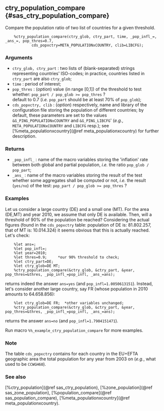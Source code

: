## ctry_population_compare {#sas_ctry_population_compare}
Compare the population ratio of two list of countries for a given threshold.

~~~sas
	%ctry_population_compare(ctry_glob, ctry_part, time, _pop_infl_=, _ans_=, pop_thres=0.7, 
			cds_popxctry=META_POPULATIONxCOUNTRY, clib=LIBCFG);
~~~

### Arguments
* `ctry_glob, ctry_part` : two lists of (blank-separated) strings representing countries' ISO-codes; 
	in practice, countries listed in `ctry_part` are also `ctry_glob`;
* `time` : period of interest;
* `pop_thres` : (_option_) value (in range [0,1]) of the threshold to test whether:
		`pop_part / pop_glob >= pop_thres` ?	
	default to 0.7 (_i.e._ `pop_part` should be at least 70% of `pop_glob`); 
* `cds_popxctry, clib` : (_option_) respectively, name and library of the configuration file storing 
	the population of different countries; by default, these parameters are set to the values 
	`&G_PING_POPULATIONxCOUNTRY` and `&G_PING_LIBCFG`' (_e.g._, `META_POPULATIONxCOUNTRY` and `LIBCFG`
	resp.); see [%meta_populationxcountry](@ref meta_populationxcountry)	for further description.

### Returns
* `_pop_infl_` : name of the macro variables storing the 'inflation' rate between both global and
	partial population, _i.e._ the ratio `pop_glob / pop_part`;
* `_ans_` : name of the macro variables storing the result of the test whether some aggregates
	shall be computed or not, _i.e._ the result (`yes/no`) of the test:
		`pop_part / pop_glob >= pop_thres` ?

### Examples
Let us consider a large country (DE) and a small one (MT). For the area (DE,MT) and year 2010, we 
assume that only DE is available. 
Then, will a threshold of 90% of the population be reached? Considering the actual
figures (found in the `cds_popxctry` table: population of DE is: 81.802.257, that of MT is: 10.014.324) 
it seems obvious that this is actually reached. Let's check:

~~~sas
	%let ans=;
	%let pop_infl=;
	%let year=2010;
	%let thres=0.9; 	*our 90% threshold to check;
	%let ctry_part=DE;
	%let ctry_glob=DE MT;
	%ctry_population_compare(&ctry_glob, &ctry_part, &year, pop_thres=&thres, _pop_infl_=pop_infl, _ans_=ans);
~~~
returns indeed the answer `ans=yes` (and `pop_infl=1.0050613151`). Instead, let's consider another large 
country, say FR (whose population in 2010 amounts to 64.658.856):

~~~sas
	%let ctry_glob=DE FR;  *other variables unchanged;
	%ctry_population_compare(&ctry_glob, &ctry_part, &year, pop_thres=&thres, _pop_infl_=pop_infl, _ans_=ans);
~~~
returns the answer `ans=no` (and `pop_infl=1.7904151471`).

Run macro `%%_example_ctry_population_compare` for more examples.

### Note
The table `cds_popxctry` contains for each country in the EU+EFTA geographic area the total population
for any year from 2003 on (_e.g._, what used to be `CCWGH60`). 

### See also
[%ctry_population](@ref sas_ctry_population), [%zone_population](@ref sas_zone_population), 
[%population_compare](@ref sas_population_compare), [%meta_populationxcountry](@ref meta_populationxcountry).
